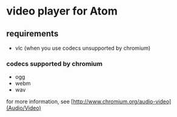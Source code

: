 # video player for Atom

## requirements
- vlc (when you use codecs unsupported by chromium)

### codecs supported by chromium

- ogg
- webm
- wav

for more information, see [http://www.chromium.org/audio-video](Audio/Video)
